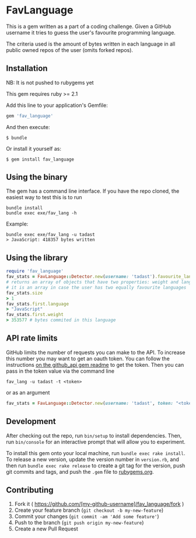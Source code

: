 # FavLanguage

This is a gem written as a part of a coding challenge. Given a GitHub username it tries to guess the user's favourite programming language.

The criteria used is the amount of bytes written in each language in all public owned repos of the user (omits forked repos).

## Installation

NB: It is not pushed to rubygems yet

This gem requires ruby >= 2.1

Add this line to your application's Gemfile:

```ruby
gem 'fav_language'
```

And then execute:

    $ bundle

Or install it yourself as:

    $ gem install fav_language

## Using the binary

The gem has a command line interface. If you have the repo cloned, the easiest way to test this is to run

```
bundle install
bundle exec exe/fav_lang -h
```

Example:
```
bundle exec exe/fav_lang -u tadast
> JavaScript: 418357 bytes written
```

## Using the library

```ruby
require 'fav_language'
fav_stats = FavLanguage::Detector.new(username: 'tadast').favourite_languages
# returns an array of objects that have two properties: weight and language
# it is an array in case the user has two equally favourite languages
fav_stats.size
> 1
fav_stats.first.language
> "JavaScript"
fav_stats.first.weight
> 353577 # bytes commited in this language
```

## API rate limits

GitHub limits the number of requests you can make to the API. To increase this number you may want to get an oauth token. You can follow the instructions [on the github_api gem readme](https://github.com/peter-murach/github#3-authentication) to get the token. Then you can pass in the token value via the command line

```
fav_lang -u tadast -t <token>
```

or as an argument

```ruby
fav_stats = FavLanguage::Detector.new(username: 'tadast', token: "<token>")
```
## Development

After checking out the repo, run `bin/setup` to install dependencies. Then, run `bin/console` for an interactive prompt that will allow you to experiment.

To install this gem onto your local machine, run `bundle exec rake install`. To release a new version, update the version number in `version.rb`, and then run `bundle exec rake release` to create a git tag for the version, push git commits and tags, and push the `.gem` file to [rubygems.org](https://rubygems.org).

## Contributing

1. Fork it ( https://github.com/[my-github-username]/fav_language/fork )
2. Create your feature branch (`git checkout -b my-new-feature`)
3. Commit your changes (`git commit -am 'Add some feature'`)
4. Push to the branch (`git push origin my-new-feature`)
5. Create a new Pull Request
